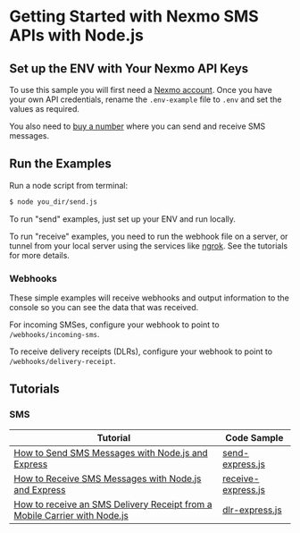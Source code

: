 # Getting Started with Nexmo SMS APIs with Node.js

## Set up the ENV with Your Nexmo API Keys

To use this sample you will first need a [Nexmo account](https://dashboard.nexmo.com/sign-up). Once you have your own API credentials, rename
the `.env-example` file to `.env` and set the values as required.

You also need to [buy a number](https://dashboard.nexmo.com/buy-numbers) where you can send and receive SMS messages.

## Run the Examples

Run a node script from terminal:

```bash
$ node you_dir/send.js
```

To run "send" examples, just set up your ENV and run locally.

To run "receive" examples, you need to run the webhook file on a server, or tunnel from your local server using the services like [ngrok](https://ngrok.com/). See the tutorials for more details.

### Webhooks

These simple examples will receive webhooks and output information to the console so you can see the data that was received.

For incoming SMSes, configure your webhook to point to `/webhooks/incoming-sms`.

To receive delivery receipts (DLRs), configure your webhook to point to `/webhooks/delivery-receipt`.

## Tutorials

### SMS

| Tutorial                                 | Code Sample                              |
| ---------------------------------------- | ---------------------------------------- |
| [How to Send SMS Messages with Node.js and Express](https://www.nexmo.com/blog/2016/10/19/how-to-send-sms-messages-with-node-js-and-express-dr/) | [send-express.js](https://github.com/nexmo-community/nexmo-node-quickstart/blob/master/sms/send-express.js) |
| [How to Receive SMS Messages with Node.js and Express](https://www.nexmo.com/blog/2016/10/27/receive-sms-messages-node-js-express-dr/) | [receive-express.js](https://github.com/nexmo-community/nexmo-node-quickstart/blob/master/sms/receive-express.js) |
| [How to receive an SMS Delivery Receipt from a Mobile Carrier with Node.js](https://www.nexmo.com/blog/2016/11/23/getting-a-sms-delivery-receipt-from-a-mobile-carrier-with-node-js-dr/) | [dlr-express.js](https://github.com/nexmo-community/nexmo-node-quickstart/blob/master/sms/dlr-express.js) |

### 

